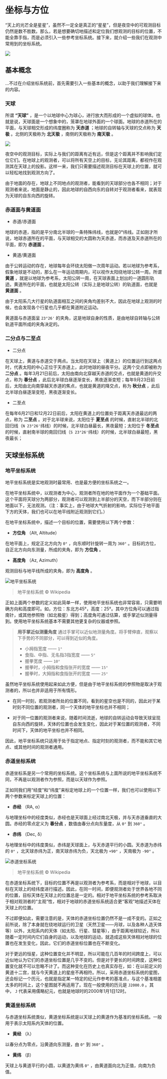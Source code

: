 # 坐标与方位

“天上的光芒全是星星”，虽然不一定全是真正的“星星”，但是夜空中的可观测目标仍然是数不胜数。那么，若是想要确切地描述和定位我们想观测的目标的位置，不能全靠手指，而是必须引入一些参考坐标系统。接下来，就介绍一些我们在观测中常用到的坐标系统。

![](https://i.loli.net/2018/09/04/5b8e77cf6cbe1.jpg)

## 基本概念

…不过在介绍坐标系统前，首先需要引入一些基本的概念，以助于我们理解接下来的内容。

### 天球

所谓 __“天球”__ ，是一个以地球中心为球心，进行放大而形成的一个虚拟的球体。也就是说，天球面是一个想象中的，笼罩在地球外面的一个球面。地球的赤道所在的平面，与天球相交形成的纬度圈称为 __天赤道__ ；地球的自转轴与天球的交点称为 __天极__ 。北侧的天极称为 __北天极__ ，南侧的天极称为 __南天极__ 。

![](https://i.loli.net/2018/09/17/5b9e82fc1f741.png)

夜空中的观测目标，实际上与我们的距离有近有远，但是这个距离并不影响我们定位它们。在地球上的观测者，可以将所有天空上的目标，无论其距离，都视作在观测其在天球上的投影。这样一来，我们只需要描述观测目标在天球上的位置，就可以轻松地找到观测方向了。

由于地面的存在，地球上不同地点的观测者，能看到的天球部分也各不相同；对于观测者来说，地面是静止的，因此地球的自西向东的自转对于观测者看来，就表现为天球的自东向西的旋转。

### 赤道面与黄道面

- 赤道/赤道面

地球的赤道，指的是平分南北半球的一条特殊纬线，也就是0°纬线。正如刚才所说，地球赤道所在的平面，与天球相交的大圆称为天赤道，而赤道及天赤道所在的平面，即为 __赤道面__ 。

- 黄道/黄道面

由于公转运动的存在，地球每年会环绕太阳做一次周年运动。若以地球为参考系，假象地球是不动的，那么在一年运动周期内，可以视作太阳绕地球公转一周。所谓 __黄道__ ，就是以地球为参考系，太阳公转一周，在天球表面上划出的一道圆形轨迹。黄道所在的平面，也就是太阳公转（实际上是地球公转）的轨道面，也就是 __黄道面__ 。

由于太阳系几大行星的轨道面相互之间的夹角均差别不大，因此在地球上观测的时候，也会发现各个行星也几乎都在黄道附近运动。

黄道面与赤道面呈 `23°26'` 的夹角，这是地球自身的性质，是由地球自转轴与公转轨道平面所成的夹角决定的。

### 二分点与二至点

- 二分点

在天球上，黄道与赤道交于两点。当太阳在天球上（黄道上）的位置运行到这两点时，代表太阳的中心正位于天赤道上，此时地球的昼夜平分。这两个交点即被称为 __二分点__ 。每年3月21日前后，太阳由南向北穿越天赤道的交点，也就是黄道的升交点，称为 __春分点__ ，此后北半球白昼逐渐变长，黑夜逐渐变短；每年9月23日前后，太阳由北向南穿越天赤道的焦点，也就是黄道的降交点，称为 __秋分点__ ，此后北半球白昼逐渐变短，黑夜逐渐变长。

- 二至点

在每年6月21日和12月22日前后，太阳在黄道上的位置处于距离天赤道最远的两点，称为 __二至点__ 。对于北半球来说，太阳位于 __夏至点__ 的时候，直射北半球的北回归线（`N 23°26'`纬线）的时候，北半球白昼最长，黑夜最短；太阳位于 __冬至点__ 的时候，直射南半球的南回归线（`S 23°26'`纬线）的时候，北半球白昼最短，黑夜最长；

## 天球坐标系统

### 地平坐标系统

地平坐标系统是实地观测时最常用、也是最方便的坐标系统之一。

在地平坐标系统中，以观测者为中心，观测者所在地的地平面作为一个基础平面。这个平面将天球分为两部分，观测者可以观测到上半部分的天空，而下半部分则在地面以下，无法观测。（注：事实上，由于地球大气折射的影响，实际位于地平面下方的天体，我们也可以在地平线附近观测到它们。）

在地平坐标系统中，描述一个目标的位置，需要使用以下两个参数：

- __方位角__ （Alt, Altitude）

在地平面上，规定正北方向为 `0°` ，向东顺时针旋转一周为 `360°` 。目标的方位，自正北方向向东测量，所成的夹角，即为 __方位角__ 。

- __高度角__ （Az, Azimuth）

观测目标与地平线所成的夹角，即为 __高度角__ 。

![地平坐标系统](https://upload.wikimedia.org/wikipedia/commons/thumb/f/f7/Azimuth-Altitude_schematic.svg/1063px-Azimuth-Altitude_schematic.svg.png)

> 地平坐标系统 © Wikipedia

正如上面两个参数的定义如此简单一样，使用地平坐标系统也非常容易，只需要明确方向和高度即可。如，方位：东北方45°，高度：25°。其中方位角可以通过指南针，或其他参照物（如北极星）得到；高度角可通过估算，或手掌近似测量得到。使用地平坐标系统基本不需要其他更复杂的仪器或参照。

> __用手掌近似测量角度__
> 通过手掌可以近似地测量角度。将手臂伸直，观察以下手势的不同部分，可以得到近似的角度。
> - 小拇指宽度 —— `1°`
> - 食指、中指、无名指3指宽度 —— `5°`
> - 握拳宽度 —— `10°`
> - 握拳时，小拇指和食指张开的宽度 —— `15°`
> - 握拳时，大拇指和食指张开的宽度 —— `25°`

虽然地平坐标系统使用起来如此方便，但是由于地平坐标系统的参照物是取决于观测者的，所以也并非适用于所有情形。

- 在同一时刻，若观测者所处的位置不同，看到的星空也是不同的，因此对于某时刻不同位置的观测者，同一个天体的地平坐标也并不相同；

- 对于同一位置的观测者来说，随着时间流逝，地球的自转运动会导致天球呈现自东向西的旋转，天体的位置也会发生变化，因此对于某位置的观测者，不同时间下，天体的地平坐标也并不相同。

因此，地平坐标系统只适用于处于指定地点、指定时刻的观测者，而不能和其它地点、或其他时间的观测者通用。

### 赤道坐标系统

赤道坐标系是另一个常用的坐标系统。这个坐标系统与上面所说的地平坐标系统不同，不再是以观测者作为参照，而是以天球作为参照。

正如同我们用“经度”和“纬度”来标定地球上的一个位置一样，我们也可以使用以下两个参数来标定天球上的位置：

- __赤经__ （RA, α）

与地理坐标中的经度类似，赤经也是天球面上经过南北天极，并与天赤道垂直的大圆。赤经的零点定义为 __春分点__ ，数值由春分点向东量度，从 `0°` 到 `360°` 。

- __赤纬__ （Dec, δ）

与地理坐标中的纬度类似，赤纬是天球面上，与天赤道平行的小圆。天赤道为赤纬的 `0°` ，北天球赤纬为正，南天球赤纬为负，天北极为 `+90°` ，天南极为 `-90°` 。

![赤道坐标系统](https://upload.wikimedia.org/wikipedia/commons/9/98/Ra_and_dec_on_celestial_sphere.png)

> 地平坐标系统 © Wikipedia

在赤道坐标系统下，目标的位置不再是以观测者为参考系，而是相对于地球，以目标在天球上的经纬度进行描述。因此，在同一时间，即便观测者处于世界各地不同的位置，目标天体在天球上的位置总是一定的。相对于地平坐标系统的参考系取决于相对观测者的“主观”性，相对于地球的赤道坐标系统适合更“客观”地描述天体在天球上的位置。

不过即便如此，需要注意的是，天体的赤道坐标位置仍然不是一成不变的。正如之前所说，除了本身就在绕地球运行的卫星（天然卫星——月球，以及各种人造天体等）以外，太阳系内的天体（如太阳、行星、彗星等），由于距离地球较近，所以随着一定时间内它们自身的运动，以及地球的运动，就造成这些天体相对地球的位置也在发生变化，因此，它们的赤道坐标位置也在不断变化。

对于更远的恒星，这种位置变化并不明显，所以可能在几百年的时间跨度上，可以近似地认为它们的赤道坐标位置是几乎不变的。但是对于更长的时间跨度，这种位置变化就不可以忽略不计了。而这种变化在历史上也真实存在，如：在以前定义的黄道十二宫，就与今天黄道上的星座不再相符。所以，采用赤道坐标系统的星图，还会标记一个历元，也就是指定某一特定的纪元作参考的基准点，与这个基准相差太多的时间上，这个星图就不再适用了。现在一般使用的历元是 `J2000.0` 。其中， `J` 代表采用儒略纪元，也就是地球时的2000年1月1日12时。

### 黄道坐标系统

与赤道坐标系统类似，黄道坐标系统是以天球上的黄道作为基准的坐标系统。一般用于表示太阳系内天体的位置。

- __黄经__ （λ）

以春分点为零点，沿黄道向东测量，由 `0°` 到 `360°` 。

- __黄纬__ （β）

天球上与黄道平行的小圆，以黄道为黄纬 `0°` ，由黄道面向北为正值，向南为负值。

